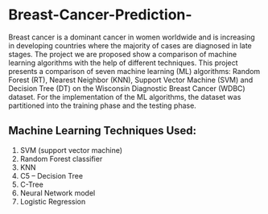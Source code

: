 # Breast-Cancer-Prediction-


Breast cancer is a dominant cancer in women worldwide and is increasing in developing countries where the majority of cases are diagnosed in late stages. The project we are proposed show a comparison of machine learning algorithms with the help of different techniques. 
This project presents a comparison of seven machine learning (ML) algorithms: Random Forest (RT), Nearest Neighbor (KNN), Support Vector Machine (SVM) and Decision Tree (DT) on the Wisconsin Diagnostic Breast Cancer (WDBC) dataset.
For the implementation of the ML algorithms, the dataset was partitioned into the training phase and the testing phase. 


## Machine Learning Techniques Used:
1. SVM (support vector machine)
2. Random Forest classifier
3. KNN
4. C5 – Decision Tree
5. C-Tree
6. Neural Network model
7. Logistic Regression

